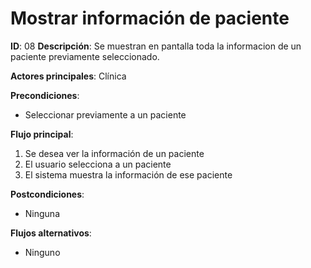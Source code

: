 # Mostrar información de paciente

**ID**: 08
**Descripción**: Se muestran en pantalla toda la informacion de un paciente previamente seleccionado.

**Actores principales**: Clínica

**Precondiciones**:
* Seleccionar previamente a un paciente

**Flujo principal**:
1. Se desea ver la información de un paciente
2. El usuario selecciona a un paciente
3. El sistema muestra la información de ese paciente

**Postcondiciones**:
* Ninguna

**Flujos alternativos**:
* Ninguno
